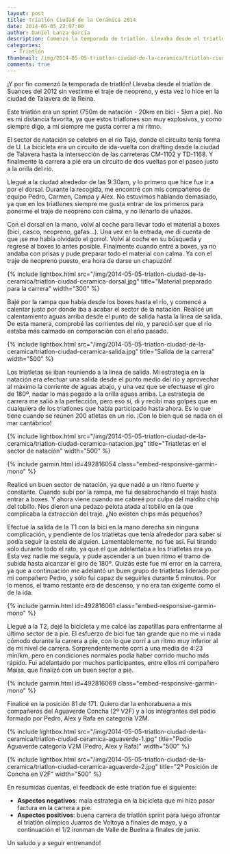 ```yaml
---
layout: post
title: Triatlón Ciudad de la Cerámica 2014
date: 2014-05-05 22:07:00
author: Daniel Lanza García
description: Comenzó la temporada de triatlón. Llevaba desde el triatlón de Suances del 2012 sin vestirme el traje de neopreno, y esta vez lo hice en la ciudad de Talavera de la Reina.
categories:
  - Triatlón
thumbnail: /img/2014-05-05-triatlon-ciudad-de-la-ceramica/triatlon-ciudad-ceramica-natacion.jpg
comments: true
---
```


¡Y por fin comenzó la temporada de triatlón! Llevaba desde el triatlón de Suances del 2012 sin vestirme el traje de neopreno, y esta vez lo hice en la ciudad de Talavera de la Reina.

Este triatlón era un sprint (750m de natación - 20km en bici - 5km a pie). No es mi distancia favorita, ya que estos triatlones son muy explosivos, y como siempre digo, a mí siempre me gusta correr a mi ritmo.

El sector de natación se celebró en el río Tajo, donde el circuito tenía forma de U. La bicicleta era un circuito de ida-vuelta con drafting desde la ciudad de Talavera hasta la intersección de las carreteras CM-1102 y TD-1168. Y finalmente la carrera a pié era un circuito de dos vueltas por el paseo justo a la orilla del río.

Llegué a la ciudad alrededor de las 9:30am, y lo primero que hice fue ir a por el dorsal. Durante la recogida, me encontré con mis compañeros de equipo Pedro, Carmen, Campa y Alex. No estuvimos hablando demasiado, ya que en los triatlones siempre me gusta entrar de los primeros para ponerme el traje de neopreno con calma, y no llenarlo de uñazos.

Con el dorsal en la mano, volví al coche para llevar todo el material a boxes (bici, casco, neopreno, gafas...). Una vez en la entrada, me di cuenta de que ¡se me había olvidado el gorro!. Volví al coche en su búsqueda y regresé al boxes lo antes posible. Finalmente cuando entré a boxes, ya no andaba con prisas y pude preparar todo el material con calma. Ya con el traje de neopreno puesto, era hora de darse un chapuzón!

{% include lightbox.html src="/img/2014-05-05-triatlon-ciudad-de-la-ceramica/triatlon-ciudad-ceramica-dorsal.jpg" title="Material preparado para la carrera" width="300" %}

Bajé por la rampa que había desde los boxes hasta el río, y comencé a calentar justo por donde iba a acabar el sector de la natación. Realicé un calentamiento aguas arriba desde el punto de salida hasta la línea de salida. De esta manera, comprobé las corrientes del río, y pareció ser que el río estaba más calmado en comparación con el año pasado.

{% include lightbox.html src="/img/2014-05-05-triatlon-ciudad-de-la-ceramica/triatlon-ciudad-ceramica-salida.jpg" title="Salida de la carrera" width="500" %}

Los triatletas se iban reuniendo a la línea de salida. Mi estrategia en la natación era efectuar una salida desde el punto medio del río y aprovechar al máximo la corriente de aguas abajo, y una vez que se efectuase el giro de 180º, nadar lo más pegado a la orilla aguas arriba. La estrategia de carrera me salió a la perfección, pero eso sí, di y recibí mas golpes que en cualquiera de los triatlones que había participado hasta ahora. Es lo que tiene cuando se reúnen 200 atletas en un río. ¡Con lo bien que se nada en el mar cantábrico!

{% include lightbox.html src="/img/2014-05-05-triatlon-ciudad-de-la-ceramica/triatlon-ciudad-ceramica-natacion.jpg" title="Triatletas en el sector de natación" width="500" %}

{% include garmin.html id=492816054 class="embed-responsive-garmin-mono" %}

Realicé un buen sector de natación, ya que nadé a un ritmo fuerte y constante. Cuando subí por la rampa, me fui desabrochando el traje hasta entrar a boxes. Y ahora viene cuando me cabreé por culpa del maldito chip del tobillo. Nos dieron una pedazo pelota atada al tobillo en la que complicaba la extracción del traje. ¿No existen chips más pequeños?

Efectué la salida de la T1 con la bici en la mano derecha sin ninguna complicación, y pendiente de los triatletas que tenía alrededor para saber si podía seguir la estela de alguien. Lamentablemente, no fue así. Fui tirando sólo durante todo el rato, ya que el que adelantaba a los triatletas era yo. Esta vez nadie me seguía, y pude ascender a un buen ritmo el tramo de subida hasta alcanzar el giro de 180º. Quizás este fue mi error en la carrera, ya que a continuación me adelantó un buen grupo de triatletas liderado por mi compañero Pedro, y sólo fui capaz de seguirles durante 5 minutos. Por lo menos, el tramo restante era de descenso, y no era tan exigente como el de la ida.

{% include garmin.html id=492816061 class="embed-responsive-garmin-mono" %}

Llegué a la T2, dejé la bicicleta y me calcé las zapatillas para enfrentarme al último sector de a pie. El esfuerzo de bici fue tan grande que no me vi nada cómodo durante la carrera a pie, con lo que corrí a un ritmo muy inferior al de mi nivel de carrera. Sorprendentemente corrí a una media de 4:23 min/km, pero en condiciones normales podía haber corrido mucho más rápido. Fui adelantado por muchos participantes, entre ellos mi compañero Maisa, que finalizó con un buen sector a pie.

{% include garmin.html id=492816069 class="embed-responsive-garmin-mono" %}

Finalicé en la posición 81 de 171. Quiero dar la enhorabuena a mis compañeros del Aguaverde Concha (2º V2F) y a los integrantes del podio formado por Pedro, Alex y Rafa en categoría V2M.

{% include lightbox.html src="/img/2014-05-05-triatlon-ciudad-de-la-ceramica/triatlon-ciudad-ceramica-aguaverde-1.jpg" title="Podio Aguaverde categoría V2M (Pedro, Alex y Rafa)" width="500" %}

{% include lightbox.html src="/img/2014-05-05-triatlon-ciudad-de-la-ceramica/triatlon-ciudad-ceramica-aguaverde-2.jpg" title="2º Posición de Concha en V2F" width="500" %}

En resumidas cuentas, el feedback de este triatlón fue el siguiente:

  - **Aspectos negativos**: mala estrategia en la bicicleta que mi hizo pasar factura en la carrera a pie.
  - **Aspectos positivos**: buena carrera de triatlón sprint para luego afrontar el triatlón olímpico Juarros de Voltoya a finales de mayo, y a continuación el 1/2 ironman de Valle de Buelna a finales de junio.

Un saludo y a seguir entrenando!
